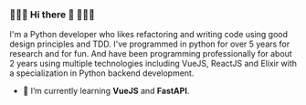 ###  🐧🐧🐧 Hi there 👋 🐍🐍🐍

I'm a Python developer who likes refactoring and writing code using good design principles and TDD. I've programmed in python for over 5 years for research and for fun. And have been programming professionally for about 2 years using multiple technologies including VueJS, ReactJS and Elixir with a specialization in Python backend development.

- 🌱 I’m currently learning **VueJS** and **FastAPI**.

<!--
**rubensoleao/rubensoleao** is a ✨ _special_ ✨ repository because its `README.md` (this file) appears on your GitHub profile.

Here are some ideas to get you started:

- 🔭 I’m currently working on ...
- 🌱 I’m currently learning ...
- 👯 I’m looking to collaborate on ...
- 🤔 I’m looking for help with ...
- 💬 Ask me about ...
- 📫 How to reach me: ...
- 😄 Pronouns: ...
- ⚡ Fun fact: ...
-->
